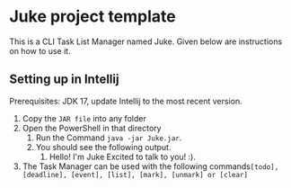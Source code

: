 # Juke project template

This is a CLI Task List Manager named Juke. Given below are instructions on how to use it.

## Setting up in Intellij

Prerequisites: JDK 17, update Intellij to the most recent version.

1. Copy the `JAR file` into any folder
1. Open the PowerShell in that directory
   1. Run the Command `java -jar Juke.jar`.
   1. You should see the following output.
      1.    Hello! I'm Juke Excited to talk to you! :).
1. The Task Manager can be used with the following commands`[todo], [deadline], [event], [list], [mark], [unmark] or [clear]`
 
